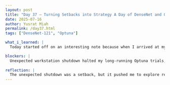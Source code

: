 ```yaml
---
layout: post
title: "Day 37 – Turning Setbacks into Strategy A Day of DenseNet and Optuna"
date: 2025-07-16
author: Yusrat Miah
permalink: /day37.html
tags: ["DenseNet-121", "Optuna"]

what_i_learned: |
  Today started off on an interesting note because when I arrived at my workstation, I noticed that my computer was shut off. This took me aback since my computer has been on for 6+ days because of Optuna running for a while (30 trials, each with 60 epochs). I suppose that the power was turned off in the building since I updated my computer system settings to "never" turn off. By encountering this setback, I learned that I can use SQLite to restore the Optuna run where it was paused and continue the process. Since I did not have this already set up, I had to scrap the Optuna run for now, but I did complete two additional runs on my original codebase with the Optuna-suggested hyperparameters and got high accuracies. Additionally, I looked more into the DenseNet-121 architecture and read more papers on it to correctly convey its architecture in the literature paper. I also contributed to the literature paper by clarifying some suggestions brought up by my peers and by adding some information about DenseNet to the paper.

blockers: |
  Unexpected workstation shutdown halted my long-running Optuna trials, prompting a shift to hyperparameter-based experiments and focused literature contributions while planning for future SQLite recovery integration.
  
reflection: |
  The unexpected shutdown was a setback, but it pushed me to explore recovery options like SQLite and adapt my workflow. Although I had to abandon the ongoing Optuna trials, I salvaged progress by running experiments with the previously suggested hyperparameters, which yielded strong results. I also made meaningful contributions to the literature paper, clarifying DenseNet-121 insights and peer feedback. Tomorrow, I plan to finish writing the DenseNet-121 paragraph and run the model using the newly gathered data to further strengthen my analysis.
---
```

